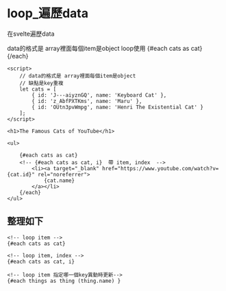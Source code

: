 # loop_遍歷data
在svelte遍歷data

data的格式是 array裡面每個item是object
loop使用
{#each cats as cat}
{/each}

```svelte
<script>
    // data的格式是 array裡面每個item是object
    // 缺點是key重複
    let cats = [
        { id: 'J---aiyznGQ', name: 'Keyboard Cat' },
        { id: 'z_AbfPXTKms', name: 'Maru' },
        { id: 'OUtn3pvWmpg', name: 'Henri The Existential Cat' }
    ];
</script>

<h1>The Famous Cats of YouTube</h1>

<ul>

    {#each cats as cat}
    <!-- {#each cats as cat, i}  帶 item, index  -->
        <li><a target="_blank" href="https://www.youtube.com/watch?v={cat.id}" rel="noreferrer">
            {cat.name}
        </a></li>
    {/each}
</ul>
```

## 整理如下
```svelte
<!-- loop item -->
{#each cats as cat}

<!-- loop item, index -->
{#each cats as cat, i}

<!-- loop item 指定哪一個key異動時更新-->
{#each things as thing (thing.name) }

```

